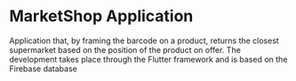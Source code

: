 # MarketShop Application

Application that, by framing the barcode on a product, returns the closest supermarket based on the position of the product on offer.
The development takes place through the Flutter framework and is based on the Firebase database


